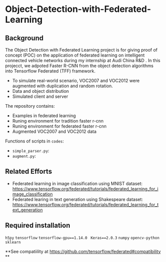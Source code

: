 # Object-Detection-with-Federated-Learning

## Background
The Object Detection with Federated Learning project is for giving proof of concept (POC) on the application of federated learning on intelligent connected vehicle networks during my internship at Audi China R&D .
In this projecct, we adpoted Faster R-CNN from the object detection algorithms into Tensorflow Federated (TFF) framework.
- To simulate real-world scenario, VOC2007 and VOC2012 were augmented with duplication and random rotation.
- Data and object distribution 
- Simulated client and server

The repository contains:
- Examples in federated learning
- Runing environment for tradition faster r-cnn
- Runing environment for federated faster r-cnn
- Augmented VOC2007 and VOC2012 data 

Functions of scripts in `codes`:
- `simple_parser.py`:
- `augment.py`:


## Related Efforts
- Federated learning in image classification using MNIST dataset: https://www.tensorflow.org/federated/tutorials/federated_learning_for_image_classification
- Federated learing in text generation using Shakespeare dataset: https://www.tensorflow.org/federated/tutorials/federated_learning_for_text_generation

## Required installation
`h5py`
`tensorflow`
`tensorflow-gpu==1.14.0 `
`Keras==2.0.3`
`numpy`
`opencv-python`
`sklearn`

**See compatiility at https://github.com/tensorflow/federated#compatibility **
